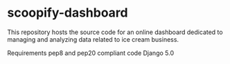 # scoopify-dashboard
This repository hosts the source code for an online dashboard dedicated to managing and analyzing data related to ice cream business.

Requirements
pep8 and pep20 compliant code
Django 5.0


